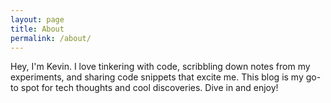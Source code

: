 ```yaml
---
layout: page
title: About
permalink: /about/
---
```


Hey, I'm Kevin. I love tinkering with code, scribbling down notes from my experiments, and sharing code snippets that excite me. This blog is my go-to spot for tech thoughts and cool discoveries. Dive in and enjoy!
